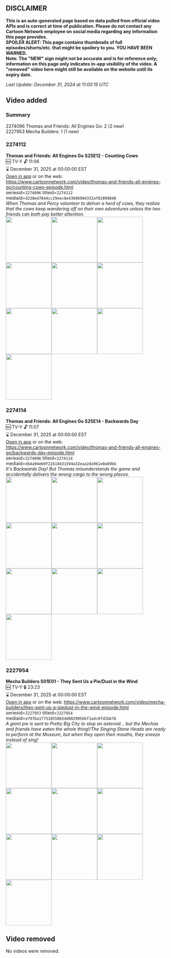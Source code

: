## DISCLAIMER
**This is an auto-generated page based on data pulled from official video APIs and is correct at time of publication. Please do not contact any Cartoon Network employee on social media regarding any information this page provides.**  
**SPOILER ALERT: This page contains thumbnails of full episodes/shorts/etc. that might be spoilery to you. YOU HAVE BEEN WARNED.**  
**Note: The "NEW" sign might not be accurate and is for reference only; information on this page only indicates in-app visibility of the video. A "removed" video here might still be available on the website until its expiry date.**  

_Last Update: December 31, 2024 at 11:00:15 UTC_
## Video added
### Summary
2274096 Thomas and Friends: All Engines Go: 2 (2 new)  
2227953 Mecha Builders: 1 (1 new)  
### 2274112
**Thomas and Friends: All Engines Go S25E12 - Counting Cows**  
🆕 TV-Y 🔓 11:06  
⌛ December 31, 2025 at 00:00:00 EST  
[Open in app](https://cnvideo.sercomkc.org/redirector.html?type=cnapp&seriesid=10000000000&titleid=2274112&mediaid=d230ed7844cc29eec8e430d6984332af82898848) or on the web: https://www.cartoonnetwork.com/video/thomas-and-friends-all-engines-go/counting-cows-episode.html  
seriesid=`2274096` titleid=`2274112` mediaid=`d230ed7844cc29eec8e430d6984332af82898848`  
_When Thomas and Percy volunteer to deliver a herd of cows, they realize that the cows keep wandering off on their own adventures unless the two friends can both pay better attention._  
<a href="https://s3.amazonaws.com/cartoonorchestrator/2274112_001_1280x720.jpg"><img src="https://s3.amazonaws.com/cartoonorchestrator/2274112_001_640x360.jpg" height="144px" /></a><a href="https://s3.amazonaws.com/cartoonorchestrator/2274112_002_1280x720.jpg"><img src="https://s3.amazonaws.com/cartoonorchestrator/2274112_002_640x360.jpg" height="144px" /></a><a href="https://s3.amazonaws.com/cartoonorchestrator/2274112_003_1280x720.jpg"><img src="https://s3.amazonaws.com/cartoonorchestrator/2274112_003_640x360.jpg" height="144px" /></a><a href="https://s3.amazonaws.com/cartoonorchestrator/2274112_004_1280x720.jpg"><img src="https://s3.amazonaws.com/cartoonorchestrator/2274112_004_640x360.jpg" height="144px" /></a><a href="https://s3.amazonaws.com/cartoonorchestrator/2274112_005_1280x720.jpg"><img src="https://s3.amazonaws.com/cartoonorchestrator/2274112_005_640x360.jpg" height="144px" /></a><a href="https://s3.amazonaws.com/cartoonorchestrator/2274112_006_1280x720.jpg"><img src="https://s3.amazonaws.com/cartoonorchestrator/2274112_006_640x360.jpg" height="144px" /></a><a href="https://s3.amazonaws.com/cartoonorchestrator/2274112_007_1280x720.jpg"><img src="https://s3.amazonaws.com/cartoonorchestrator/2274112_007_640x360.jpg" height="144px" /></a><a href="https://s3.amazonaws.com/cartoonorchestrator/2274112_008_1280x720.jpg"><img src="https://s3.amazonaws.com/cartoonorchestrator/2274112_008_640x360.jpg" height="144px" /></a><a href="https://s3.amazonaws.com/cartoonorchestrator/2274112_009_1280x720.jpg"><img src="https://s3.amazonaws.com/cartoonorchestrator/2274112_009_640x360.jpg" height="144px" /></a><a href="https://s3.amazonaws.com/cartoonorchestrator/2274112_010_1280x720.jpg"><img src="https://s3.amazonaws.com/cartoonorchestrator/2274112_010_640x360.jpg" height="144px" /></a>
### 2274114
**Thomas and Friends: All Engines Go S25E14 - Backwards Day**  
🆕 TV-Y 🔓 11:07  
⌛ December 31, 2025 at 00:00:00 EST  
[Open in app](https://cnvideo.sercomkc.org/redirector.html?type=cnapp&seriesid=10000000000&titleid=2274114&mediaid=db4a94eb0f22b18431594a32eaa2da961e0a69bb) or on the web: https://www.cartoonnetwork.com/video/thomas-and-friends-all-engines-go/backwards-day-episode.html  
seriesid=`2274096` titleid=`2274114` mediaid=`db4a94eb0f22b18431594a32eaa2da961e0a69bb`  
_It's Backwards Day! But Thomas misunderstands the game and accidentally delivers the wrong cargo to the wrong places._  
<a href="https://s3.amazonaws.com/cartoonorchestrator/2274114_001_1280x720.jpg"><img src="https://s3.amazonaws.com/cartoonorchestrator/2274114_001_640x360.jpg" height="144px" /></a><a href="https://s3.amazonaws.com/cartoonorchestrator/2274114_002_1280x720.jpg"><img src="https://s3.amazonaws.com/cartoonorchestrator/2274114_002_640x360.jpg" height="144px" /></a><a href="https://s3.amazonaws.com/cartoonorchestrator/2274114_003_1280x720.jpg"><img src="https://s3.amazonaws.com/cartoonorchestrator/2274114_003_640x360.jpg" height="144px" /></a><a href="https://s3.amazonaws.com/cartoonorchestrator/2274114_004_1280x720.jpg"><img src="https://s3.amazonaws.com/cartoonorchestrator/2274114_004_640x360.jpg" height="144px" /></a><a href="https://s3.amazonaws.com/cartoonorchestrator/2274114_005_1280x720.jpg"><img src="https://s3.amazonaws.com/cartoonorchestrator/2274114_005_640x360.jpg" height="144px" /></a><a href="https://s3.amazonaws.com/cartoonorchestrator/2274114_006_1280x720.jpg"><img src="https://s3.amazonaws.com/cartoonorchestrator/2274114_006_640x360.jpg" height="144px" /></a><a href="https://s3.amazonaws.com/cartoonorchestrator/2274114_007_1280x720.jpg"><img src="https://s3.amazonaws.com/cartoonorchestrator/2274114_007_640x360.jpg" height="144px" /></a><a href="https://s3.amazonaws.com/cartoonorchestrator/2274114_008_1280x720.jpg"><img src="https://s3.amazonaws.com/cartoonorchestrator/2274114_008_640x360.jpg" height="144px" /></a><a href="https://s3.amazonaws.com/cartoonorchestrator/2274114_009_1280x720.jpg"><img src="https://s3.amazonaws.com/cartoonorchestrator/2274114_009_640x360.jpg" height="144px" /></a><a href="https://s3.amazonaws.com/cartoonorchestrator/2274114_010_1280x720.jpg"><img src="https://s3.amazonaws.com/cartoonorchestrator/2274114_010_640x360.jpg" height="144px" /></a>
### 2227954
**Mecha Builders S01E01 - They Sent Us a Pie/Dust in the Wind**  
🆕 TV-Y 🔒 23:23  
⌛ December 31, 2025 at 00:00:00 EST  
[Open in app](https://cnvideo.sercomkc.org/redirector.html?type=cnapp&seriesid=1000000000093702&titleid=2227954&mediaid=e797ba1f7510558b5dd0829056bf1adc0fd2b676) or on the web: https://www.cartoonnetwork.com/video/mecha-builders/they-sent-us-a-piedust-in-the-wind-episode.html  
seriesid=`2227953` titleid=`2227954` mediaid=`e797ba1f7510558b5dd0829056bf1adc0fd2b676`  
_A giant pie is sent to Pretty Big City to stop an asteroid… but the Mechas and friends have eaten the whole thing!/The Singing Stone Heads are ready to perform at the Museum, but when they open their mouths, they sneeze instead of sing!_  
<a href="https://s3.amazonaws.com/cartoonorchestrator/2227954_001_1280x720.jpg"><img src="https://s3.amazonaws.com/cartoonorchestrator/2227954_001_640x360.jpg" height="144px" /></a><a href="https://s3.amazonaws.com/cartoonorchestrator/2227954_002_1280x720.jpg"><img src="https://s3.amazonaws.com/cartoonorchestrator/2227954_002_640x360.jpg" height="144px" /></a><a href="https://s3.amazonaws.com/cartoonorchestrator/2227954_003_1280x720.jpg"><img src="https://s3.amazonaws.com/cartoonorchestrator/2227954_003_640x360.jpg" height="144px" /></a><a href="https://s3.amazonaws.com/cartoonorchestrator/2227954_004_1280x720.jpg"><img src="https://s3.amazonaws.com/cartoonorchestrator/2227954_004_640x360.jpg" height="144px" /></a><a href="https://s3.amazonaws.com/cartoonorchestrator/2227954_005_1280x720.jpg"><img src="https://s3.amazonaws.com/cartoonorchestrator/2227954_005_640x360.jpg" height="144px" /></a><a href="https://s3.amazonaws.com/cartoonorchestrator/2227954_006_1280x720.jpg"><img src="https://s3.amazonaws.com/cartoonorchestrator/2227954_006_640x360.jpg" height="144px" /></a><a href="https://s3.amazonaws.com/cartoonorchestrator/2227954_007_1280x720.jpg"><img src="https://s3.amazonaws.com/cartoonorchestrator/2227954_007_640x360.jpg" height="144px" /></a><a href="https://s3.amazonaws.com/cartoonorchestrator/2227954_008_1280x720.jpg"><img src="https://s3.amazonaws.com/cartoonorchestrator/2227954_008_640x360.jpg" height="144px" /></a><a href="https://s3.amazonaws.com/cartoonorchestrator/2227954_009_1280x720.jpg"><img src="https://s3.amazonaws.com/cartoonorchestrator/2227954_009_640x360.jpg" height="144px" /></a><a href="https://s3.amazonaws.com/cartoonorchestrator/2227954_010_1280x720.jpg"><img src="https://s3.amazonaws.com/cartoonorchestrator/2227954_010_640x360.jpg" height="144px" /></a>
## Video removed
No videos were removed.  
